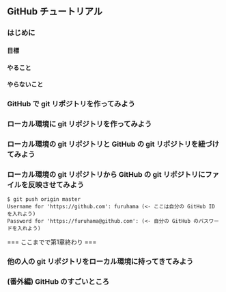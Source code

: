 ## GitHub チュートリアル

### はじめに

#### 目標

#### やること

#### やらないこと

### GitHub で git リポジトリを作ってみよう

### ローカル環境に git リポジトリを作ってみよう

### ローカル環境の git リポジトリと GitHub の git リポジトリを紐づけてみよう

### ローカル環境の git リポジトリから GitHub の git リポジトリにファイルを反映させてみよう

```
$ git push origin master
Username for 'https://github.com': furuhama (<- ここは自分の GitHub ID を入れよう)
Password for 'https://furuhama@github.com': (<- 自分の GitHub のパスワードを入れよう)
```

=== ここまでで第1章終わり ===

### 他の人の git リポジトリをローカル環境に持ってきてみよう

### (番外編) GitHub のすごいところ

